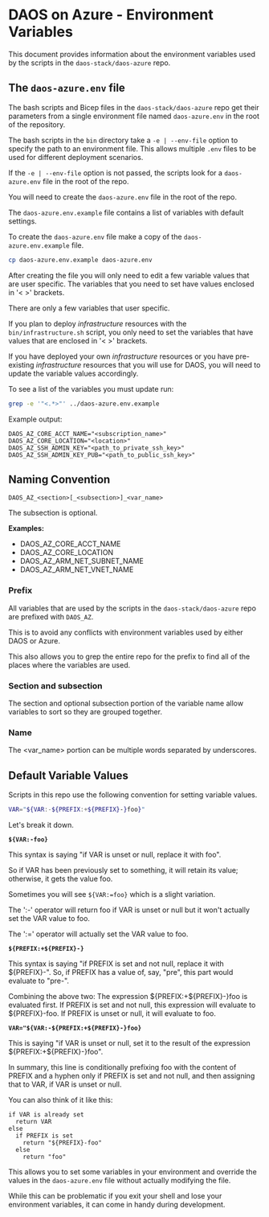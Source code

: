 # DAOS on Azure - Environment Variables

This document provides information about the environment variables used by the
scripts in the `daos-stack/daos-azure` repo.

## The `daos-azure.env` file

The bash scripts and Bicep files in the `daos-stack/daos-azure` repo get their parameters from a single
environment file named `daos-azure.env` in the root of the repository.

The bash scripts in the `bin` directory take a `-e | --env-file` option
to specify the path to an environment file. This allows multiple `.env` files
to be used for different deployment scenarios.

If the `-e | --env-file` option is not passed, the scripts look for
a `daos-azure.env` file in the root of the repo.

You will need to create the `daos-azure.env` file in the root of the repo.

The `daos-azure.env.example` file contains a list of variables with default
settings.

To create the `daos-azure.env` file make a copy of the `daos-azure.env.example` file.

```bash
cp daos-azure.env.example daos-azure.env
```

After creating the file you will only need to edit a few variable values that
are user specific.  The variables that you need to set have values enclosed in
'< >' brackets.

There are only a few variables that user specific.

If you plan to deploy *infrastructure* resources with the `bin/infrastructure.sh`
script, you only need to set the variables that have values that are enclosed in
'< >' brackets.

If you have deployed your own *infrastructure* resources or you have pre-existing
*infrastructure* resources that you will use for DAOS, you will need to update the variable
values accordingly.

To see a list of the variables you must update run:

```bash
grep -e '"<.*>"' ../daos-azure.env.example
```

Example output:

```
DAOS_AZ_CORE_ACCT_NAME="<subscription_name>"
DAOS_AZ_CORE_LOCATION="<location>"
DAOS_AZ_SSH_ADMIN_KEY="<path_to_private_ssh_key>"
DAOS_AZ_SSH_ADMIN_KEY_PUB="<path_to_public_ssh_key>"
```

## Naming Convention

`DAOS_AZ_<section>[_<subsection>]_<var_name>`

The subsection is optional.

**Examples:**

- DAOS_AZ_CORE_ACCT_NAME
- DAOS_AZ_CORE_LOCATION
- DAOS_AZ_ARM_NET_SUBNET_NAME
- DAOS_AZ_ARM_NET_VNET_NAME

### Prefix

All variables that are used by the scripts in the `daos-stack/daos-azure` repo
are prefixed with `DAOS_AZ`.

This is to avoid any conflicts with environment variables used by either DAOS or Azure.

This also allows you to grep the entire repo for the prefix to find all of the
places where the variables are used.

### Section and subsection

The section and optional subsection portion of the variable name allow variables
to sort so they are grouped together.

### Name

The <var_name> portion can be multiple words separated by underscores.


## Default Variable Values

Scripts in this repo use the following convention for setting variable values.

```bash
VAR="${VAR:-${PREFIX:+${PREFIX}-}foo}"
```

Let's break it down.

**`${VAR:-foo}`**

This syntax is saying "if VAR is unset or null, replace it with foo".

So if VAR has been previously set to something, it will retain its value; otherwise,
it gets the value foo.

Sometimes you will see `${VAR:=foo}` which is a slight variation.

The ':-' operator will return foo if VAR is unset or null but it won't actually
set the VAR value to foo.

The ':=' operator will actually set the VAR value to foo.

**`${PREFIX:+${PREFIX}-}`**

This syntax is saying "if PREFIX is set and not null, replace it with
${PREFIX}-". So, if PREFIX has a value of, say, "pre", this part would evaluate
to "pre-".

Combining the above two: The expression ${PREFIX:+${PREFIX}-}foo is evaluated
first. If PREFIX is set and not null, this expression will evaluate to
${PREFIX}-foo. If PREFIX is unset or null, it will evaluate to foo.

**`VAR="${VAR:-${PREFIX:+${PREFIX}-}foo}`**

 This is saying "if VAR is unset or null, set it to the result of the expression
 ${PREFIX:+${PREFIX}-}foo".

In summary, this line is conditionally prefixing foo with the content of
PREFIX and a hyphen only if PREFIX is set and not null, and then assigning that
to VAR, if VAR is unset or null.

You can also think of it like this:

```
if VAR is already set
  return VAR
else
  if PREFIX is set
    return "${PREFIX}-foo"
  else
    return "foo"
```

This allows you to set some variables in your environment and override the
values in the `daos-azure.env` file without actually modifying the file.

While this can be problematic if you exit your shell and lose your environment
variables, it can come in handy during development.
